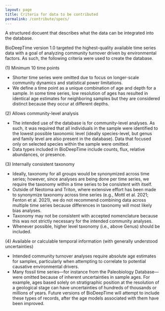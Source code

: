 ```yaml
---
layout: page
title: Criteria for data to be contributed 
permalink: /contribute/specs/
---
```


A structured docuent that describes what the data can be integrated into the database. 

BioDeepTime version 1.0 targeted the highest-quality available time series data with a goal of analyzing community turnover driven by environmental factors. As such, the following criteria were used to create the database.

(1) Minimum 10 time points
* Shorter time series were omitted due to focus on longer-scale community dynamics and statistical power limitations.
* We define a time point as a unique combination of age and depth for a sample. In some time series, low resolution of ages has resulted in identical age estimates for neighboring samples but they are considered distinct because they occur at different depths.

(2) Allows community-level analysis
* The intended use of the database is for community-level analyses. As such, it was required that all individuals in the sample were identified to the lowest possible taxonomic level (ideally species-level, but genus and family level are also present in the database). Data that focused only on selected species within the sample were omitted. 
* Data types included in BioDeepTime include counts, flux, relative abundances, or presence. 


(3) Internally consistent taxonomy

* Ideally, taxonomy for all groups would be synonymized across time series; however, since analyses are being done per time series, we require the taxonomy within a time series to be consistent with itself.
* Outside of Neotoma and Triton, where extensive effort has been made to synonymize taxonomy across time series (e.g., Mottl et al. 2021; Fenton et al. 2021), we do not recommend combining data across multiple time series because differences in taxonomy will most likely  bias analyses.
* Taxonomy may not be consistent with accepted nomenclature because this was not strictly necessary for the intended community analyses.
* Whenever possible, higher level taxonomy (i.e., above Genus) should be included.

(4) Available or calculable temporal information (with generally understood uncertainties)
* Intended community turnover analyses require absolute age estimates for samples, particularly when attempting to correlate to potential causative environmental drivers.
* Many fossil time series—for instance from the Paleobiology Database—were omitted because of inherent uncertainties in sample ages. For example, ages based solely on stratigraphic position at the resolution of a geological stage can have uncertainties of hundreds of thousands or millions of years. Future versions of BioDeepTime will attempt to include these types of records, after the age models associated with them have been improved.
